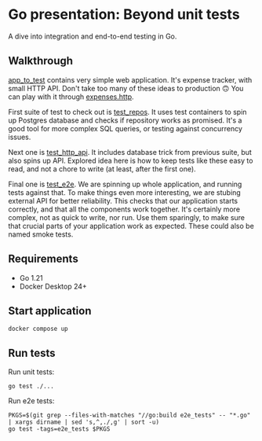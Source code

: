 # Go presentation: Beyond unit tests

A dive into integration and end-to-end testing in Go.

## Walkthrough

[app_to_test](./app_to_test) contains very simple web application. It's expense
tracker, with small HTTP API. Don't take too many of these ideas to production 🙃
You can play with it through [expenses.http](app_to_test%2Fexpenses.http).

First suite of test to check out is [test_repos](./test_repos). It uses test 
containers to spin up Postgres database and checks if repository works as promised.
It's a good tool for more complex SQL queries, or testing against concurrency issues.

Next one is [test_http_api](test_http_api). It includes database trick from
previous suite, but also spins up API. Explored idea here is how to keep tests
like these easy to read, and not a chore to write (at least, after the first one).

Final one is [test_e2e](test_e2e). We are spinning up whole application, and
running tests against that. To make things even more interesting, we are stubing
external API for better reliability. This checks that our application starts correctly, 
and that all the components work together. It's certainly more complex, not as
quick to write, nor run. Use them sparingly, to make sure that crucial parts
of your application work as expected. These could also be named smoke tests.

## Requirements

- Go 1.21
- Docker Desktop 24+

## Start application

```shell
docker compose up
```

## Run tests

Run unit tests:

```shell
go test ./...
```

Run e2e tests:

```shell
PKGS=$(git grep --files-with-matches "//go:build e2e_tests" -- "*.go" | xargs dirname | sed 's,^,./,g' | sort -u)
go test -tags=e2e_tests $PKGS
```
